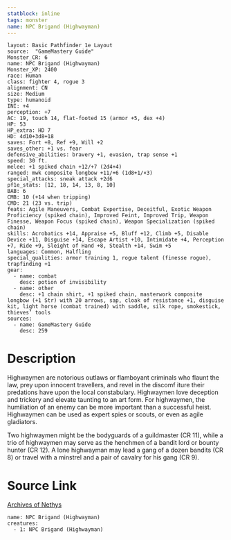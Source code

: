 ```yaml
---
statblock: inline
tags: monster
name: NPC Brigand (Highwayman)
---
```

```statblock
layout: Basic Pathfinder 1e Layout
source:  "GameMastery Guide"
Monster_CR: 6
name: NPC Brigand (Highwayman)
Monster_XP: 2400
race: Human
class: fighter 4, rogue 3
alignment: CN
size: Medium
type: humanoid
INI: +4
perception: +7
AC: 19, touch 14, flat-footed 15 (armor +5, dex +4)
HP: 53
HP_extra: HD 7
HD: 4d10+3d8+18
saves: Fort +8, Ref +9, Will +2
saves_other: +1 vs. fear
defensive_abilities: bravery +1, evasion, trap sense +1
speed: 30 ft.
melee: +1 spiked chain +12/+7 (2d4+4)
ranged: mwk composite longbow +11/+6 (1d8+1/×3)
special_attacks: sneak attack +2d6
pf1e_stats: [12, 18, 14, 13, 8, 10]
BAB: 6
CMB: 10 (+14 when tripping)
CMD: 21 (23 vs. trip)
feats: Agile Maneuvers, Combat Expertise, Deceitful, Exotic Weapon Proficiency (spiked chain), Improved Feint, Improved Trip, Weapon Finesse, Weapon Focus (spiked chain), Weapon Specialization (spiked chain)
skills: Acrobatics +14, Appraise +5, Bluff +12, Climb +5, Disable Device +11, Disguise +14, Escape Artist +10, Intimidate +4, Perception +7, Ride +9, Sleight of Hand +8, Stealth +14, Swim +5
languages: Common, Halfling
special_qualities: armor training 1, rogue talent (finesse rogue), trapfinding +1
gear:
  - name: combat
    desc: potion of invisibility
  - name: other
    desc: +1 chain shirt, +1 spiked chain, masterwork composite longbow (+1 Str) with 20 arrows, sap, cloak of resistance +1, disguise kit, light horse (combat trained) with saddle, silk rope, smokestick, thieves’ tools
sources:
  - name: GameMastery Guide
    desc: 259
```
# Description
Highwaymen are notorious outlaws or flamboyant criminals who flaunt the law, prey upon innocent travellers, and revel in the discomf iture their predations have upon the local constabulary. Highwaymen love deception and trickery and elevate taunting to an art form. For highwaymen, the humiliation of an enemy can be more important than a successful heist. Highwaymen can be used as expert spies or scouts, or even as agile gladiators.

Two highwaymen might be the bodyguards of a guildmaster (CR 11), while a trio of highwaymen may serve as the henchmen of a bandit lord or bounty hunter (CR 12). A lone highwayman may lead a gang of a dozen bandits (CR 8) or travel with a minstrel and a pair of cavalry for his gang (CR 9).
# Source Link
[Archives of Nethys](https://aonprd.com/NPCDisplay.aspx?ItemName=Brigand%20(Highwayman))
```encounter-table
name: NPC Brigand (Highwayman)
creatures:
  - 1: NPC Brigand (Highwayman)
```
